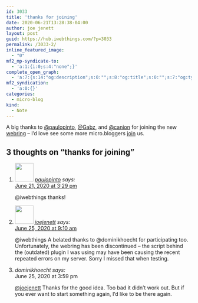 ```yaml
---
id: 3033
title: 'thanks for joining'
date: 2020-06-21T13:28:38-04:00
author: joe jenett
layout: post
guid: https://hub.iwebthings.com/?p=3033
permalink: /3033-2/
inline_featured_image:
  - "0"
mf2_mp-syndicate-to:
  - 'a:1:{i:0;s:4:"none";}'
complete_open_graph:
  - 'a:7:{s:14:"og:description";s:0:"";s:8:"og:title";s:0:"";s:7:"og:type";s:0:"";s:12:"twitter:card";s:7:"summary";s:15:"twitter:creator";s:0:"";s:19:"twitter:description";s:0:"";s:8:"og:image";s:0:"";}'
mf2_syndication:
  - 'a:0:{}'
categories:
  - micro-blog
kind:
  - Note
---
```

A big thanks to [@paulopinto](https://micro.blog/paulopinto), [@Gabz](https://micro.blog/Gabz), and [@canion](https://micro.blog/canion) for joining the new [webring](https://hub.iwebthings.com/ring/) &#8211; I&#8217;d love see some more micro.bloggers [join](https://hub.iwebthings.com/ring/?do=ADD&id=1) us.

<h2 id="comments-title">3 thoughts on “thanks for joining”		</h2>


<ol class="commentlist">
<li class="comment even thread-even depth-1 u-comment h-cite h-entry p-comment" id="li-comment-465">
<article id="comment-465" class="comment " itemprop="comment" itemscope="" itemtype="http://schema.org/Comment">
<footer>
<address class="comment-author p-author author vcard hcard h-card" itemprop="creator" itemscope="" itemtype="http://schema.org/Person">
<img alt="" src="https://micro.blog/paulopinto/avatar.jpg" srcset="https://micro.blog/paulopinto/avatar.jpg 2x" class="avatar avatar-50 photo avatar-default local-avatar u-photo" itemprop="image" loading="lazy" width="50" height="50">				<cite class="fn p-name" itemprop="name"><a href="https://micro.blog/paulopinto" rel="external nofollow ugc" class="u-url url">paulopinto</a></cite> <span class="says">says:</span>					</address>
<!-- .comment-author .vcard -->

<div class="comment-meta commentmetadata">
<a href="https://micro.blog/paulopinto/9827988"><time class="updated published dt-updated dt-published" datetime="2020-06-21T15:29:45-04:00" itemprop="datePublished dateModified dateCreated">
June 21, 2020 at 3:29 pm						</time></a>
				</div>
<!-- .comment-meta .commentmetadata -->
</footer>

<div class="comment-content e-content p-summary p-name" itemprop="text name description">
<p><a title="micro.blog/iwebthings no longer exists" rel="nofollow ugc">@iwebthings</a> thanks!</p>
</div>

<div class="reply">
		</div>
<!-- .reply -->
</article><!-- #comment-## -->
</li>
<!-- #comment-## -->
<li class="comment odd alt thread-odd thread-alt depth-1 u-comment h-cite h-entry p-comment" id="li-comment-475">
<article id="comment-475" class="comment " itemprop="comment" itemscope="" itemtype="http://schema.org/Comment">
<footer>
<address class="comment-author p-author author vcard hcard h-card" itemprop="creator" itemscope="" itemtype="http://schema.org/Person">
<img alt="" src="https://micro.blog/joejenett/avatar.jpg" srcset="https://micro.blog/joejenett/avatar.jpg 2x" class="avatar avatar-50 photo avatar-default local-avatar u-photo" itemprop="image" loading="lazy" width="50" height="50">				<cite class="fn p-name" itemprop="name"><a href="https://micro.blog/joejenett" rel="external nofollow ugc" class="u-url url">joejenett</a></cite> <span class="says">says:</span>					</address>
<!-- .comment-author .vcard -->

<div class="comment-meta commentmetadata">
<a href="https://micro.blog/joejenett/9843300"><time class="updated published dt-updated dt-published" datetime="2020-06-25T09:10:16-04:00" itemprop="datePublished dateModified dateCreated">
June 25, 2020 at 9:10 am						</time></a>
				</div>
<!-- .comment-meta .commentmetadata -->
</footer>

<div class="comment-content e-content p-summary p-name" itemprop="text name description">
<p><a title="micro.blog/iwebthings no longer exists" rel="nofollow ugc">@iwebthings</a> A belated thanks to <a title="micro.blog/dominikhoecht no longer exists" rel="nofollow ugc">@dominikhoecht</a>  for participating too. Unfortunately, the webring has been discontinued – the script behind the (outdated) plugin I was using may have been causing the recent repeated errors on my server. Sorry I missed that when testing.</p>
</div>

<div class="reply">
		</div>
<!-- .reply -->
</article><!-- #comment-## -->
</li>
<!-- #comment-## -->
<li class="comment even thread-even depth-1 u-comment h-cite h-entry p-comment" id="li-comment-476">
<article id="comment-476" class="comment " itemprop="comment" itemscope="" itemtype="http://schema.org/Comment">
<footer>
<address class="comment-author p-author author vcard hcard h-card" itemprop="creator" itemscope="" itemtype="http://schema.org/Person">
<a title="micro.blog/dominikhoecht no longer exists" rel="external nofollow ugc" class="u-url url">dominikhoecht</a> <span class="says">says:</span>					</address>
<!-- .comment-author .vcard -->

<div class="comment-meta commentmetadata">
<a title="micro.blog/dominikhoecht no longer exists"><time class="updated published dt-updated dt-published" datetime="2020-06-25T15:59:10-04:00" itemprop="datePublished dateModified dateCreated">
June 25, 2020 at 3:59 pm						</time></a>
				</div>
<!-- .comment-meta .commentmetadata -->
</footer>

<div class="comment-content e-content p-summary p-name" itemprop="text name description">
<p><a href="https://micro.blog/joejenett" rel="nofollow ugc">@joejenett</a> Thanks for the good idea. Too bad it didn’t work out. But if you ever want to start something again, I’d like to be there again.</p>
</div>

<div class="reply">
		</div>
<!-- .reply -->
</article><!-- #comment-## -->
</li>
<!-- #comment-## -->
</ol>
